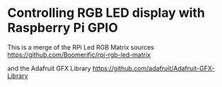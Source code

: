 Controlling RGB LED display with Raspberry Pi GPIO
==================================================

This is a merge of the RPi Led RGB Matrix sources 
https://github.com/Boomerific/rpi-rgb-led-matrix

and the Adafruit GFX Library
https://github.com/adafruit/Adafruit-GFX-Library